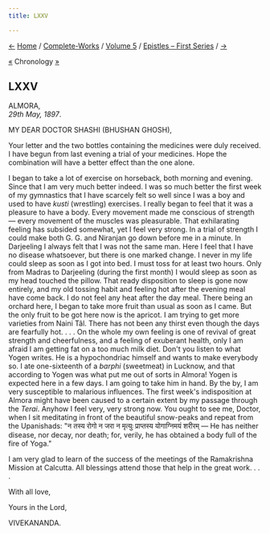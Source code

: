 ```yaml
---
title: LXXV

---
```

<div>

[←](074_honoured_madam.htm) [Home](../../../index.htm) /
[Complete-Works](../../complete_works.htm) / [Volume
5](../volume_5_contents.htm) / [Epistles – First
Series](epistles_first_series_contents.htm) / [→](076_mr_.htm)

  

[«](../../volume_8/epistles_fourth_series/093_sudhir.htm) Chronology
[»](../../volume_6/epistles_second_series/124_sir.htm)

## LXXV

ALMORA,  
*29th May, 1897*.

MY DEAR DOCTOR SHASHI (BHUSHAN GHOSH),

Your letter and the two bottles containing the medicines were duly
received. I have begun from last evening a trial of your medicines. Hope
the combination will have a better effect than the one alone.

I began to take a lot of exercise on horseback, both morning and
evening. Since that I am very much better indeed. I was so much better
the first week of my gymnastics that I have scarcely felt so well since
I was a boy and used to have *kusti* (wrestling) exercises. I really
began to feel that it was a pleasure to have a body. Every movement made
me conscious of strength — every movement of the muscles was
pleasurable. That exhilarating feeling has subsided somewhat, yet I feel
very strong. In a trial of strength I could make both G. G. and Niranjan
go down before me in a minute. In Darjeeling I always felt that I was
not the same man. Here I feel that I have no disease whatsoever, but
there is one marked change. I never in my life could sleep as soon as I
got into bed. I must toss for at least two hours. Only from Madras to
Darjeeling (during the first month) I would sleep as soon as my head
touched the pillow. That ready disposition to sleep is gone now
entirely, and my old tossing habit and feeling hot after the evening
meal have come back. I do not feel any heat after the day meal. There
being an orchard here, I began to take more fruit than usual as soon as
I came. But the only fruit to be got here now is the apricot. I am
trying to get more varieties from Naini Tâl. There has not been any
thirst even though the days are fearfully hot. . . . On the whole my own
feeling is one of revival of great strength and cheerfulness, and a
feeling of exuberant health, only I am afraid I am getting fat on a too
much milk diet. Don't you listen to what Yogen writes. He is a
hypochondriac himself and wants to make everybody so. I ate
one-sixteenth of a *barphi* (sweetmeat) in Lucknow, and that according
to Yogen was what put me out of sorts in Almora! Yogen is expected here
in a few days. I am going to take him in hand. By the by, I am very
susceptible to malarious influences. The first week's indisposition at
Almora might have been caused to a certain extent by my passage through
the *Terai*. Anyhow I feel very, very strong now. You ought to see me,
Doctor, when I sit meditating in front of the beautiful snow-peaks and
repeat from the Upanishads: "न तस्य रोगो न जरा न मृत्युः प्राप्तस्य
योगाग्निमयं शरीरम् — He has neither disease, nor decay, nor death; for,
verily, he has obtained a body full of the fire of Yoga."

I am very glad to learn of the success of the meetings of the
Ramakrishna Mission at Calcutta. All blessings attend those that help in
the great work. . . .

With all love,

Yours in the Lord,

VIVEKANANDA.

</div>
